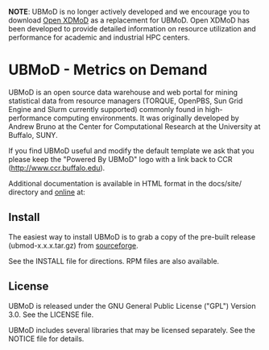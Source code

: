 **NOTE**: UBMoD is no longer actively developed and we encourage you to
download [Open XDMoD][open-xdmod] as a replacement for UBMoD.
Open XDMoD has been developed to provide detailed information on
resource utilization and performance for academic and industrial HPC
centers.

[open-xdmod]: http://xdmod.sourceforge.net/

UBMoD - Metrics on Demand
=========================

UBMoD is an open source data warehouse and web portal for mining
statistical data from resource managers (TORQUE, OpenPBS, Sun Grid
Engine and Slurm currently supported) commonly found in high-performance
computing environments. It was originally developed by Andrew Bruno at
the Center for Computational Research at the University at Buffalo,
SUNY.

If you find UBMoD useful and modify the default template we ask that you
please keep the "Powered By UBMoD" logo with a link back to CCR
(http://www.ccr.buffalo.edu).

Additional documentation is available in HTML format in the docs/site/
directory and [online][ubmod-docs] at:

[ubmod-docs]: http://ubmod.sourceforge.net/

Install
-------

The easiest way to install UBMoD is to grab a copy of the pre-built
release (ubmod-x.x.x.tar.gz) from [sourceforge][ubmod-download].

[ubmod-download]: http://sourceforge.net/projects/ubmod/files/ubmod/

See the INSTALL file for directions.  RPM files are also available.

License
-------

UBMoD is released under the GNU General Public License ("GPL") Version
3.0.  See the LICENSE file.

UBMoD includes several libraries that may be licensed separately.  See
the NOTICE file for details.

